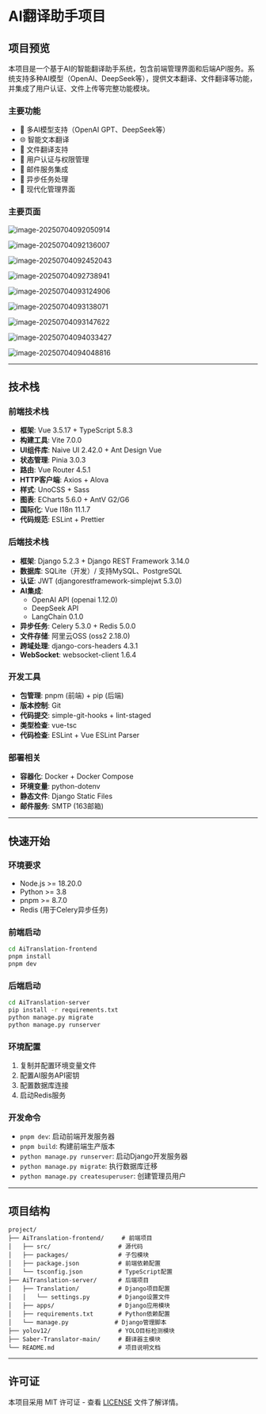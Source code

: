 # AI翻译助手项目

## 项目预览

本项目是一个基于AI的智能翻译助手系统，包含前端管理界面和后端API服务。系统支持多种AI模型（OpenAI、DeepSeek等），提供文本翻译、文件翻译等功能，并集成了用户认证、文件上传等完整功能模块。

### 主要功能
- 🤖 多AI模型支持（OpenAI GPT、DeepSeek等）
- 🌐 智能文本翻译
- 📁 文件翻译支持
- 👤 用户认证与权限管理
- 📧 邮件服务集成
- 🔄 异步任务处理
- 🎨 现代化管理界面

### 主要页面





![image-20250704092050914](C:\Users\Administrator\AppData\Roaming\Typora\typora-user-images\image-20250704092050914.png)

![image-20250704092136007](C:\Users\Administrator\AppData\Roaming\Typora\typora-user-images\image-20250704092136007.png)

![image-20250704092452043](C:\Users\Administrator\AppData\Roaming\Typora\typora-user-images\image-20250704092452043.png)

![image-20250704092738941](C:\Users\Administrator\AppData\Roaming\Typora\typora-user-images\image-20250704092738941.png)

![image-20250704093124906](C:\Users\Administrator\AppData\Roaming\Typora\typora-user-images\image-20250704093124906.png)

![image-20250704093138071](C:\Users\Administrator\AppData\Roaming\Typora\typora-user-images\image-20250704093138071.png)

![image-20250704093147622](C:\Users\Administrator\AppData\Roaming\Typora\typora-user-images\image-20250704093147622.png)

![image-20250704094033427](C:\Users\Administrator\AppData\Roaming\Typora\typora-user-images\image-20250704094033427.png)

![image-20250704094048816](C:\Users\Administrator\AppData\Roaming\Typora\typora-user-images\image-20250704094048816.png)

---

## 技术栈

### 前端技术栈
- **框架**: Vue 3.5.17 + TypeScript 5.8.3
- **构建工具**: Vite 7.0.0
- **UI组件库**: Naive UI 2.42.0 + Ant Design Vue
- **状态管理**: Pinia 3.0.3
- **路由**: Vue Router 4.5.1
- **HTTP客户端**: Axios + Alova
- **样式**: UnoCSS + Sass
- **图表**: ECharts 5.6.0 + AntV G2/G6
- **国际化**: Vue I18n 11.1.7
- **代码规范**: ESLint + Prettier

### 后端技术栈
- **框架**: Django 5.2.3 + Django REST Framework 3.14.0
- **数据库**: SQLite（开发）/ 支持MySQL、PostgreSQL
- **认证**: JWT (djangorestframework-simplejwt 5.3.0)
- **AI集成**: 
  - OpenAI API (openai 1.12.0)
  - DeepSeek API
  - LangChain 0.1.0
- **异步任务**: Celery 5.3.0 + Redis 5.0.0
- **文件存储**: 阿里云OSS (oss2 2.18.0)
- **跨域处理**: django-cors-headers 4.3.1
- **WebSocket**: websocket-client 1.6.4

### 开发工具
- **包管理**: pnpm (前端) + pip (后端)
- **版本控制**: Git
- **代码提交**: simple-git-hooks + lint-staged
- **类型检查**: vue-tsc
- **代码检查**: ESLint + Vue ESLint Parser

### 部署相关
- **容器化**: Docker + Docker Compose
- **环境变量**: python-dotenv
- **静态文件**: Django Static Files
- **邮件服务**: SMTP (163邮箱)

---

## 快速开始

### 环境要求
- Node.js >= 18.20.0
- Python >= 3.8
- pnpm >= 8.7.0
- Redis (用于Celery异步任务)

### 前端启动
```bash
cd AiTranslation-frontend
pnpm install
pnpm dev
```

### 后端启动
```bash
cd AiTranslation-server
pip install -r requirements.txt
python manage.py migrate
python manage.py runserver
```

### 环境配置
1. 复制并配置环境变量文件
2. 配置AI服务API密钥
3. 配置数据库连接
4. 启动Redis服务

### 开发命令
- `pnpm dev`: 启动前端开发服务器
- `pnpm build`: 构建前端生产版本
- `python manage.py runserver`: 启动Django开发服务器
- `python manage.py migrate`: 执行数据库迁移
- `python manage.py createsuperuser`: 创建管理员用户

---

## 项目结构

```
project/
├── AiTranslation-frontend/     # 前端项目
│   ├── src/                   # 源代码
│   ├── packages/              # 子包模块
│   ├── package.json           # 前端依赖配置
│   └── tsconfig.json          # TypeScript配置
├── AiTranslation-server/      # 后端项目
│   ├── Translation/           # Django项目配置
│   │   └── settings.py        # Django设置文件
│   ├── apps/                  # Django应用模块
│   ├── requirements.txt       # Python依赖配置
│   └── manage.py             # Django管理脚本
├── yolov12/                   # YOLO目标检测模块
├── Saber-Translator-main/     # 翻译器主模块
└── README.md                  # 项目说明文档
```


---

## 许可证

本项目采用 MIT 许可证 - 查看 [LICENSE](LICENSE) 文件了解详情。